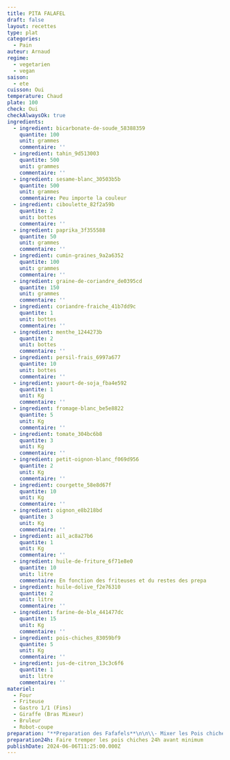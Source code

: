 ```yaml
---
title: PITA FALAFEL
draft: false
layout: recettes
type: plat
categories:
  - Pain
auteur: Arnaud
regime:
  - vegetarien
  - vegan
saison:
  - ete
cuisson: Oui
temperature: Chaud
plate: 100
check: Oui
checkAlwaysOk: true
ingredients:
  - ingredient: bicarbonate-de-soude_58388359
    quantite: 100
    unit: grammes
    commentaire: ''
  - ingredient: tahin_9d513003
    quantite: 500
    unit: grammes
    commentaire: ''
  - ingredient: sesame-blanc_30503b5b
    quantite: 500
    unit: grammes
    commentaire: Peu importe la couleur
  - ingredient: ciboulette_82f2a59b
    quantite: 2
    unit: bottes
    commentaire: ''
  - ingredient: paprika_3f355588
    quantite: 50
    unit: grammes
    commentaire: ''
  - ingredient: cumin-graines_9a2a6352
    quantite: 100
    unit: grammes
    commentaire: ''
  - ingredient: graine-de-coriandre_de0395cd
    quantite: 150
    unit: grammes
    commentaire: ''
  - ingredient: coriandre-fraiche_41b7dd9c
    quantite: 1
    unit: bottes
    commentaire: ''
  - ingredient: menthe_1244273b
    quantite: 2
    unit: bottes
    commentaire: ''
  - ingredient: persil-frais_6997a677
    quantite: 10
    unit: bottes
    commentaire: ''
  - ingredient: yaourt-de-soja_fba4e592
    quantite: 1
    unit: Kg
    commentaire: ''
  - ingredient: fromage-blanc_be5e8822
    quantite: 5
    unit: Kg
    commentaire: ''
  - ingredient: tomate_304bc6b8
    quantite: 3
    unit: Kg
    commentaire: ''
  - ingredient: petit-oignon-blanc_f069d956
    quantite: 2
    unit: Kg
    commentaire: ''
  - ingredient: courgette_58e8d67f
    quantite: 10
    unit: Kg
    commentaire: ''
  - ingredient: oignon_e8b218bd
    quantite: 3
    unit: Kg
    commentaire: ''
  - ingredient: ail_ac8a27b6
    quantite: 1
    unit: Kg
    commentaire: ''
  - ingredient: huile-de-friture_6f71e8e0
    quantite: 10
    unit: litre
    commentaire: En fonction des friteuses et du restes des prepa
  - ingredient: huile-dolive_f2e76310
    quantite: 2
    unit: litre
    commentaire: ''
  - ingredient: farine-de-ble_441477dc
    quantite: 15
    unit: Kg
    commentaire: ''
  - ingredient: pois-chiches_83059bf9
    quantite: 5
    unit: Kg
    commentaire: ''
  - ingredient: jus-de-citron_13c3c6f6
    quantite: 1
    unit: litre
    commentaire: ''
materiel:
  - Four
  - Friteuse
  - Gastro 1/1 (Fins)
  - Giraffe (Bras Mixeur)
  - Bruleur
  - Robot-coupe
preparation: "**Preparation des Fafafels**\n\n\\- Mixer les Pois chiches égouttés, mis à trempé 24h avant.\n\n\\- Hacher ou mixer 500g D’ail\n\n\\- Mixer finement les Oignons\n\n\\- Hacher 8 Bouquets de Persil\n\nMélanger tous ces ingrédients puis\_:\n\n\\- Concasser les Graines de Cumin, de Coriandre et les piments.\n\nAjouter à la préparation avec \n\n\\- Sésame, Paprika et Bicarbonate. \n\nSaler Poivrer.\n\n**Légumes au four**\n\n\\- Couper les courgettes \n\n\\- Hacher l’ail finement\n\n\\- Mettre courgettes, ail haché, huile d’olive, sel, poivre dans des gastros. \n\n\\- Cuire au four 180° 1h environ."
preparation24h: Faire tremper les pois chiches 24h avant minimum
publishDate: 2024-06-06T11:25:00.000Z
---
```

